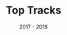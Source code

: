 ---
title: "Top Tracks"
local_redirect: false
redirect_url: 'https://github.com/caelan-a/TopTracks'
text_color: '#ffffff'
professional: true
project_type: "app"
tile_cover_uri : "/assets/images/projects/toptracks/toptracks_tile_cover.svg"
date: "2017 - 2018"
---